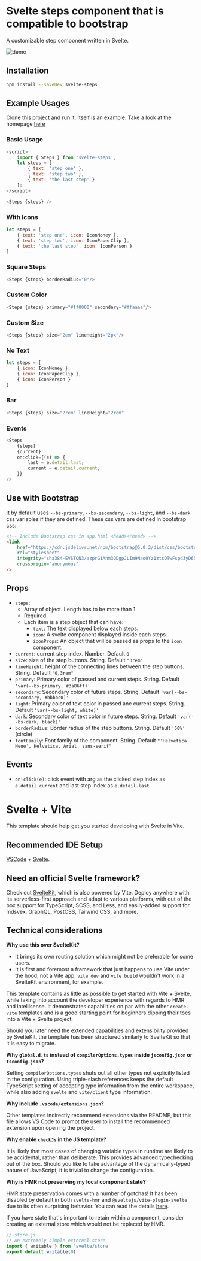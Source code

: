 # Svelte steps component that is compatible to bootstrap

A customizable step component written in Svelte.

![demo](static/demo.png)

## Installation

```sh
npm install --saveDev svelte-steps
```

## Example Usages

Clone this project and run it. Itself is an example. Take a look at the homepage [here](https://svelte-steps.web.app)

### Basic Usage

```javascript
<script>
    import { Steps } from 'svelte-steps';
    let steps = [
        { text: 'step one' }, 
        { text: 'step two' }, 
        { text: 'the last step' }
    ];
</script>

<Steps {steps} />
```

### With Icons

```javascript
let steps = [
    { text: 'step one', icon: IconMoney },
    { text: 'step two', icon: IconPaperClip },
    { text: 'the last step', icon: IconPerson }
]
```

### Square Steps

```javascript
<Steps {steps} borderRadius="0"/>
```

### Custom Color

```javascript
<Steps {steps} primary="#ff0000" secondary="#ffaaaa"/>
```

### Custom Size

```javascript
<Steps {steps} size="2em" lineHeight="2px"/>
```

### No Text

```javascript
let steps = [
    { icon: IconMoney },
    { icon: IconPaperClip },
    { icon: IconPerson }
]
```

### Bar

```javascript
<Steps {steps} size="2rem" lineHeight="2rem"
```

### Events

```javascript
<Steps
    {steps}
    {current}
    on:click={(e) => {
        last = e.detail.last;
        current = e.detail.current;
    }}
/>
```

## Use with Bootstrap

It by default uses `--bs-primary`, `--bs-secondary`, `--bs-light`, and `--bs-dark` css variables if they are defined. These css vars are defined in bootstrap css:

```html
<!-- Include Bootstrap css in app.html <head></head> -->
<link
    href="https://cdn.jsdelivr.net/npm/bootstrap@5.0.2/dist/css/bootstrap.min.css"
    rel="stylesheet"
    integrity="sha384-EVSTQN3/azprG1Anm3QDgpJLIm9Nao0Yz1ztcQTwFspd3yD65VohhpuuCOmLASjC"
    crossorigin="anonymous"
/>
```

## Props

- `steps`:
  - Array of object. Length has to be more than 1
  - Required
  - Each item is a step object that can have:
    - `text`: The text displayed below each steps.
    - `icon`: A svelte component displayed inside each steps.
    - `iconProps`: An object that will be passed as props to the `icon` component.
- `current`: current step index. Number. Default `0`
- `size`: size of the step buttons. String. Default `"3rem"`
- `lineHeight`: height of the connecting lines between the step buttons. String. Default `"0.3rem"`
- `primary`: Primary color of passed and current steps. String. Default `'var(--bs-primary, #3a86ff)'`
- `secondary`: Secondary color of future steps. String. Default `'var(--bs-secondary, #bbbbc0)'`
- `light`: Primary color of text color in passed anc current steps. String. Default `'var(--bs-light, white)'`
- `dark`: Secondary color of text color in future steps. String. Default `'var(--bs-dark, black)'`
- `borderRadius`: Border radius of the step buttons. String. Default `'50%'` (circle)
- `fontFamily`: Font family of the component. String. Default `"'Helvetica Neue', Helvetica, Arial, sans-serif"`

## Events

- `on:click(e)`: click event with arg as the clicked step index as `e.detail.current` and last step index as `e.detail.last`
    




# Svelte + Vite

This template should help get you started developing with Svelte in Vite.

## Recommended IDE Setup

[VSCode](https://code.visualstudio.com/) + [Svelte](https://marketplace.visualstudio.com/items?itemName=svelte.svelte-vscode).

## Need an official Svelte framework?

Check out [SvelteKit](https://github.com/sveltejs/kit#readme), which is also powered by Vite. Deploy anywhere with its serverless-first approach and adapt to various platforms, with out of the box support for TypeScript, SCSS, and Less, and easily-added support for mdsvex, GraphQL, PostCSS, Tailwind CSS, and more.

## Technical considerations

**Why use this over SvelteKit?**

- It brings its own routing solution which might not be preferable for some users.
- It is first and foremost a framework that just happens to use Vite under the hood, not a Vite app.
  `vite dev` and `vite build` wouldn't work in a SvelteKit environment, for example.

This template contains as little as possible to get started with Vite + Svelte, while taking into account the developer experience with regards to HMR and intellisense. It demonstrates capabilities on par with the other `create-vite` templates and is a good starting point for beginners dipping their toes into a Vite + Svelte project.

Should you later need the extended capabilities and extensibility provided by SvelteKit, the template has been structured similarly to SvelteKit so that it is easy to migrate.

**Why `global.d.ts` instead of `compilerOptions.types` inside `jsconfig.json` or `tsconfig.json`?**

Setting `compilerOptions.types` shuts out all other types not explicitly listed in the configuration. Using triple-slash references keeps the default TypeScript setting of accepting type information from the entire workspace, while also adding `svelte` and `vite/client` type information.

**Why include `.vscode/extensions.json`?**

Other templates indirectly recommend extensions via the README, but this file allows VS Code to prompt the user to install the recommended extension upon opening the project.

**Why enable `checkJs` in the JS template?**

It is likely that most cases of changing variable types in runtime are likely to be accidental, rather than deliberate. This provides advanced typechecking out of the box. Should you like to take advantage of the dynamically-typed nature of JavaScript, it is trivial to change the configuration.

**Why is HMR not preserving my local component state?**

HMR state preservation comes with a number of gotchas! It has been disabled by default in both `svelte-hmr` and `@sveltejs/vite-plugin-svelte` due to its often surprising behavior. You can read the details [here](https://github.com/rixo/svelte-hmr#svelte-hmr).

If you have state that's important to retain within a component, consider creating an external store which would not be replaced by HMR.

```js
// store.js
// An extremely simple external store
import { writable } from 'svelte/store'
export default writable(0)
```
